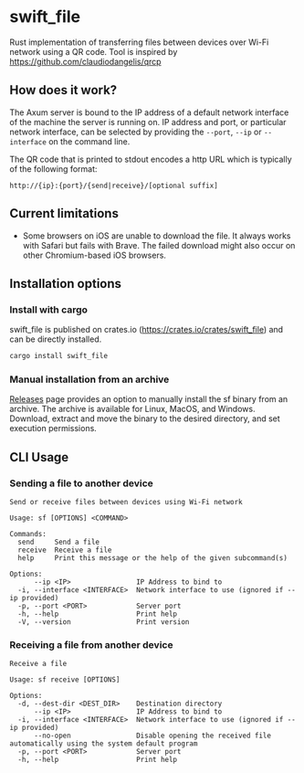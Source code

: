 # swift_file

Rust implementation of transferring files between devices over Wi-Fi network using a QR code.
Tool is inspired by https://github.com/claudiodangelis/qrcp

## How does it work?

The Axum server is bound to the IP address of a default network interface of the machine the server is running on. IP address and port, or particular network interface, can be selected by providing the `--port`, `--ip` or `--interface` on the command line.

The QR code that is printed to stdout encodes a http URL which is typically of the following format:

`http://{ip}:{port}/{send|receive}/[optional suffix]`

## Current limitations

- Some browsers on iOS are unable to download the file. It always works with Safari but fails with Brave. The failed download might also occur on other Chromium-based iOS browsers.

## Installation options

### Install with cargo

swift_file is published on crates.io (https://crates.io/crates/swift_file) and can be directly installed.

```sh
cargo install swift_file
```

### Manual installation from an archive

[Releases](https://github.com/mateoradman/swift_file/releases) page provides an option to manually install the sf binary from an archive. The archive is available for Linux, MacOS, and Windows.
Download, extract and move the binary to the desired directory, and set execution permissions.

## CLI Usage

### Sending a file to another device

```
Send or receive files between devices using Wi-Fi network

Usage: sf [OPTIONS] <COMMAND>

Commands:
  send     Send a file
  receive  Receive a file
  help     Print this message or the help of the given subcommand(s)

Options:
      --ip <IP>                IP Address to bind to
  -i, --interface <INTERFACE>  Network interface to use (ignored if --ip provided)
  -p, --port <PORT>            Server port
  -h, --help                   Print help
  -V, --version                Print version
```

### Receiving a file from another device

```
Receive a file

Usage: sf receive [OPTIONS]

Options:
  -d, --dest-dir <DEST_DIR>    Destination directory
      --ip <IP>                IP Address to bind to
  -i, --interface <INTERFACE>  Network interface to use (ignored if --ip provided)
      --no-open                Disable opening the received file automatically using the system default program
  -p, --port <PORT>            Server port
  -h, --help                   Print help
```
